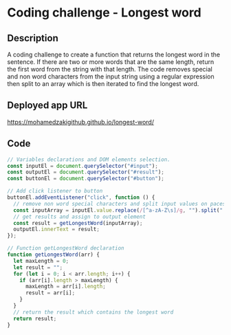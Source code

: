 # Coding challenge - Longest word

## Description

A coding challenge to create a function that returns the longest word in the sentence. If there are two or more words that are the same length, return the first word from the string with that length. The code removes special and non word characters from the input string using a regular expression then split to an array which is then iterated to find the longest word.

## Deployed app URL

https://mohamedzakigithub.github.io/longest-word/

## Code

```javascript
// Variables declarations and DOM elements selection.
const inputEl = document.querySelector("#input");
const outputEl = document.querySelector("#result");
const buttonEl = document.querySelector("#button");

// Add click listener to button
buttonEl.addEventListener("click", function () {
  // remove non word special characters and split input values on paces and store in an array.
  const inputArray = inputEl.value.replace(/[^a-zA-Z\s]/g, "").split(" ");
  // get results and assign to output element
  const result = getLongestWord(inputArray);
  outputEl.innerText = result;
});

// Function getLongestWord declaration
function getLongestWord(arr) {
  let maxLength = 0;
  let result = "";
  for (let i = 0; i < arr.length; i++) {
    if (arr[i].length > maxLength) {
      maxLength = arr[i].length;
      result = arr[i];
    }
  }
  // return the result which contains the longest word
  return result;
}
```
